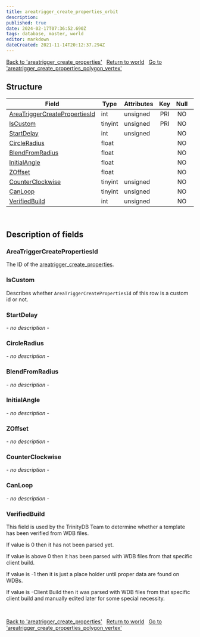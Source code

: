 ```yaml
---
title: areatrigger_create_properties_orbit
description: 
published: true
date: 2024-02-17T07:36:52.690Z
tags: database, master, world
editor: markdown
dateCreated: 2021-11-14T20:12:37.294Z
---
```


<a href="https://trinitycore.info/en/database/master/world/areatrigger_create_properties" class="mt-5 v-btn v-btn--depressed v-btn--flat v-btn--outlined theme--light v-size--default darkblue--text text--lighten-3"><span class="v-btn__content"><i aria-hidden="true" class="v-icon notranslate v-icon--left mdi mdi-arrow-left theme--light"></i><span>Back to 'areatrigger_create_properties'</span></span></a>&nbsp;&nbsp;&nbsp;<a href="https://trinitycore.info/en/database/master/world/home" class="mt-5 v-btn v-btn--depressed v-btn--flat v-btn--outlined theme--light v-size--default darkblue--text text--lighten-3"><span class="v-btn__content"><i aria-hidden="true" class="v-icon notranslate v-icon--left mdi mdi-home-outline theme--light"></i><span>Return to world</span></span></a>&nbsp;&nbsp;&nbsp;<a href="https://trinitycore.info/en/database/master/world/areatrigger_create_properties_polygon_vertex" class="mt-5 v-btn v-btn--depressed v-btn--flat v-btn--outlined theme--light v-size--default darkblue--text text--lighten-3"><span class="v-btn__content"><span>Go to 'areatrigger_create_properties_polygon_vertex'</span><i aria-hidden="true" class="v-icon notranslate v-icon--right mdi mdi-arrow-right theme--light"></i></span></a>

## Structure

| Field | Type | Attributes | Key | Null | Default | Extra | Comment |
| --- | --- | --- | :---: | :---: | --- | --- | --- |
| [AreaTriggerCreatePropertiesId](#areatriggercreatepropertiesid) | int | unsigned | PRI | NO |  |  |  |
| [IsCustom](#iscustom) | tinyint | unsigned | PRI | NO |  |  |  |
| [StartDelay](#startdelay) | int | unsigned |  | NO | 0 |  |  |
| [CircleRadius](#circleradius) | float |  |  | NO | 0 |  |  |
| [BlendFromRadius](#blendfromradius) | float |  |  | NO | 0 |  |  |
| [InitialAngle](#initialangle) | float |  |  | NO | 0 |  |  |
| [ZOffset](#zoffset) | float |  |  | NO | 0 |  |  |
| [CounterClockwise](#counterclockwise) | tinyint | unsigned |  | NO | 0 |  |  |
| [CanLoop](#canloop) | tinyint | unsigned |  | NO | 0 |  |  |
| [VerifiedBuild](#verifiedbuild) | int | unsigned |  | NO | 0 |  |  |
&nbsp;
## Description of fields

### AreaTriggerCreatePropertiesId
The ID of the [areatrigger_create_properties](/database/master/world/areatrigger_create_properties).
&nbsp;

### IsCustom
Describes whether `AreaTriggerCreatePropertiesId` of this row is a custom id or not.
&nbsp;

### StartDelay
*- no description -*
&nbsp;

### CircleRadius
*- no description -*
&nbsp;

### BlendFromRadius
*- no description -*
&nbsp;

### InitialAngle
*- no description -*
&nbsp;

### ZOffset
*- no description -*
&nbsp;

### CounterClockwise
*- no description -*
&nbsp;

### CanLoop
*- no description -*
&nbsp;

### VerifiedBuild
This field is used by the TrinityDB Team to determine whether a template has been verified from WDB files.

If value is 0 then it has not been parsed yet.

If value is above 0 then it has been parsed with WDB files from that specific client build.

If value is -1 then it is just a place holder until proper data are found on WDBs.

If value is -Client Build then it was parsed with WDB files from that specific client build and manually edited later for some special necessity.

&nbsp;

<a href="https://trinitycore.info/en/database/master/world/areatrigger_create_properties" class="mt-5 v-btn v-btn--depressed v-btn--flat v-btn--outlined theme--light v-size--default darkblue--text text--lighten-3"><span class="v-btn__content"><i aria-hidden="true" class="v-icon notranslate v-icon--left mdi mdi-arrow-left theme--light"></i><span>Back to 'areatrigger_create_properties'</span></span></a>&nbsp;&nbsp;&nbsp;<a href="https://trinitycore.info/en/database/master/world/home" class="mt-5 v-btn v-btn--depressed v-btn--flat v-btn--outlined theme--light v-size--default darkblue--text text--lighten-3"><span class="v-btn__content"><i aria-hidden="true" class="v-icon notranslate v-icon--left mdi mdi-home-outline theme--light"></i><span>Return to world</span></span></a>&nbsp;&nbsp;&nbsp;<a href="https://trinitycore.info/en/database/master/world/areatrigger_create_properties_polygon_vertex" class="mt-5 v-btn v-btn--depressed v-btn--flat v-btn--outlined theme--light v-size--default darkblue--text text--lighten-3"><span class="v-btn__content"><span>Go to 'areatrigger_create_properties_polygon_vertex'</span><i aria-hidden="true" class="v-icon notranslate v-icon--right mdi mdi-arrow-right theme--light"></i></span></a>
